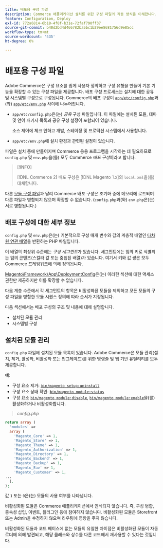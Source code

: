 ```yaml
---
title: 배포용 구성 파일
description: Commerce 애플리케이션 설치를 위한 구성 파일의 작동 방식을 이해합니다.
feature: Configuration, Deploy
exl-id: 772a6814-6b18-4f8f-b31e-72faf790ff37
source-git-commit: b40d2bd4d466782ba5bc1b29ee8681756d9e85cc
workflow-type: tm+mt
source-wordcount: '435'
ht-degree: 0%

---
```


# 배포용 구성 파일

Adobe Commerce은 구성 요소를 쉽게 사용자 정의하고 구성 유형을 만들어 기본 기능을 확장할 수 있는 구성 파일을 제공합니다. 배포 구성 프로세스는 설치에 대한 공유 및 시스템별 구성으로 구성됩니다. Commerce의 배포 구성이 [`app/etc/config.php`](../reference/config-reference-configphp.md)과(와) [`app/etc/env.php`](../reference/config-reference-envphp.md) 사이에 나누어집니다.

- `app/etc/config.php`은(는) _공유_ 구성 파일입니다.
이 파일에는 설치된 모듈, 테마 및 언어 패키지 목록과 공유 구성 설정이 포함되어 있습니다.

  소스 제어에 체크 인하고 개발, 스테이징 및 프로덕션 시스템에서 사용합니다.

- `app/etc/env.php`에 설치 환경과 관련된 설정이 있습니다.

파일은 설치 중에 만들어지며 Commerce 응용 프로그램을 시작하는 데 필요하므로 `config.php` 및 `env.php`을(를) 모두 Commerce _배포 구성_&#x200B;이라고 합니다.

>[!INFO]
>
>[!DNL Commerce 2] 배포 구성은 [!DNL Magento 1.x]의 `local.xml`을(를) 대체합니다.

다른 [모듈 구성 파일](../reference/module-files.md)과 달리 Commerce 배포 구성은 초기화 중에 메모리에 로드되며 다른 파일과 병합되지 않으며 확장할 수 없습니다. (`config.php`과(와) `env.php`은(는) 서로 병합됩니다.)

## 배포 구성에 대한 세부 정보

`config.php` 및 `env.php`은(는) 기본적으로 구성 매개 변수와 값의 계층적 배열인 [다차원 연관 배열](https://www.w3schools.com:443/php/php_arrays.asp)을 반환하는 PHP 파일입니다.

이 배열의 최상위 수준에는 _구성 세그먼트_&#x200B;가 있습니다. 세그먼트에는 임의 키로 식별되는 임의 콘텐츠(스칼라 값 또는 중첩된 배열)가 있습니다. 여기서 키와 값 쌍은 모두 Commerce 프레임워크에 의해 정의됩니다.

[Magento\Framework\App\DeploymentConfig](https://github.com/magento/magento2/blob/2.4/lib/internal/Magento/Framework/App/DeploymentConfig.php)은(는) 이러한 섹션에 대한 액세스 권한만 제공하지만 이를 확장할 수 없습니다.

다음 계층 수준에서 각 세그먼트의 항목은 비활성화된 모듈을 제외하고 모든 모듈의 구성 파일을 병합한 모듈 시퀀스 정의에 따라 순서가 지정됩니다.

다음 섹션에서는 배포 구성의 구조 및 내용에 대해 설명합니다.

- 설치된 모듈 관리
- 시스템별 구성

## 설치된 모듈 관리

`config.php` 파일에 설치된 모듈 목록이 있습니다. Adobe Commerce은 모듈 관리(설치, 제거, 활성화, 비활성화 또는 업그레이드)를 위한 명령줄 및 웹 기반 유틸리티를 모두 제공합니다.

예:

- 구성 요소 제거: [`bin/magento setup:uninstall`](../../installation/tutorials/uninstall-modules.md)
- 구성 요소 상태 확인: [`bin/magento module:status`](https://devdocs.magento.com/guides/v2.4/reference/cli/magento.html#modulestatus)
- 구성 요소 [`bin/magento module:disable`](../../installation/tutorials/manage-modules.md), [`bin/magento module:enable`](../../installation/tutorials/manage-modules.md)을(를) 활성화하거나 비활성화합니다.

> _config.php_

```php
return array (
  'modules' =>
  array (
    'Magento_Core' => 1,
    'Magento_Store' => 1,
    'Magento_Theme' => 1,
    'Magento_Authorization' => 1,
    'Magento_Directory' => 1,
    'Magento_Backend' => 1,
    'Magento_Backup' => 1,
    'Magento_Eav' => 1,
    'Magento_Customer' => 1,
...
  ),
);
```

값 `1` 또는 `0`은(는) 모듈의 사용 여부를 나타냅니다.

비활성화된 모듈은 Commerce 애플리케이션에서 인식되지 않습니다. 즉, 구성 병합, 종속성 삽입, 이벤트, 플러그인 등에 참여하지 않습니다. 비활성화된 모듈은 Storefront 또는 Admin을 수정하지 않으며 라우팅에 영향을 주지 않습니다.

비활성화된 모듈과 코드 베이스에 없는 모듈의 유일한 차이점은 비활성화된 모듈이 자동 로더에 의해 발견되고, 해당 클래스와 상수를 다른 코드에서 재사용할 수 있다는 것입니다.
